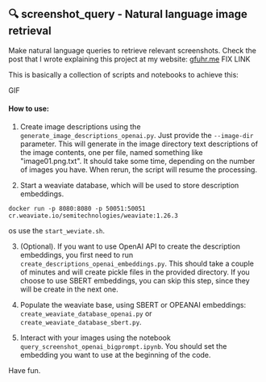 ## 🔍 screenshot_query - Natural language image retrieval

Make natural language queries to retrieve relevant screenshots. Check the post that I wrote explaining this
project at my website: [gfuhr.me](https://gfuhr.me/) FIX LINK

This is basically a collection of scripts and notebooks to achieve this:

GIF

#### How to use:

1. Create image descriptions using the `generate_image_descriptions_openai.py`. Just provide the `--image-dir` parameter. This will generate in the image directory text descriptions of the image contents, one per file, named something like "image01.png.txt". It should take some time, depending on the number of images you have. When rerun, the script will resume the processing.

2. Start a weaviate database, which will be used to store description embeddings.

```
docker run -p 8080:8080 -p 50051:50051 cr.weaviate.io/semitechnologies/weaviate:1.26.3
```

os use the `start_weviate.sh`.

3. (Optional). If you want to use OpenAI API to create the description embeddings, you first need
to run `create_descriptions_openai_embeddings.py`. This should take a couple of minutes and will create pickle
files in the provided directory. If you choose to use SBERT embeddings, you can skip this step, since they will
be create in the next one.

4. Populate the weaviate base, using SBERT or OPEANAI embeddings: `create_weaviate_database_openai.py` or
`create_weaviate_database_sbert.py`.

5. Interact with your images using the notebook `query_screenshot_openai_bigprompt.ipynb`. You should set the
embedding you want to use at the beginning of the code.

Have fun.

